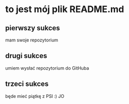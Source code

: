 # to jest mój plik README.md

## pierwszy sukces
mam swoje repozytorium

## drugi sukces
umiem wysłać repozytorium do GitHuba

## trzeci sukces
będe mieć piątkę z PSI :)
JO